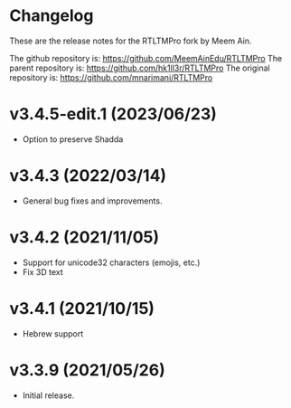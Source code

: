 # Changelog
These are the release notes for the RTLTMPro fork by Meem Ain. 

The github repository is: https://github.com/MeemAinEdu/RTLTMPro
The parent repository is: https://github.com/hk1ll3r/RTLTMPro
The original repository is: https://github.com/mnarimani/RTLTMPro

# v3.4.5-edit.1 (2023/06/23)
- Option to preserve Shadda

# v3.4.3 (2022/03/14)
- General bug fixes and improvements.

# v3.4.2 (2021/11/05)
- Support for unicode32 characters (emojis, etc.)
- Fix 3D text

# v3.4.1 (2021/10/15)
- Hebrew support 

# v3.3.9 (2021/05/26)
- Initial release.
